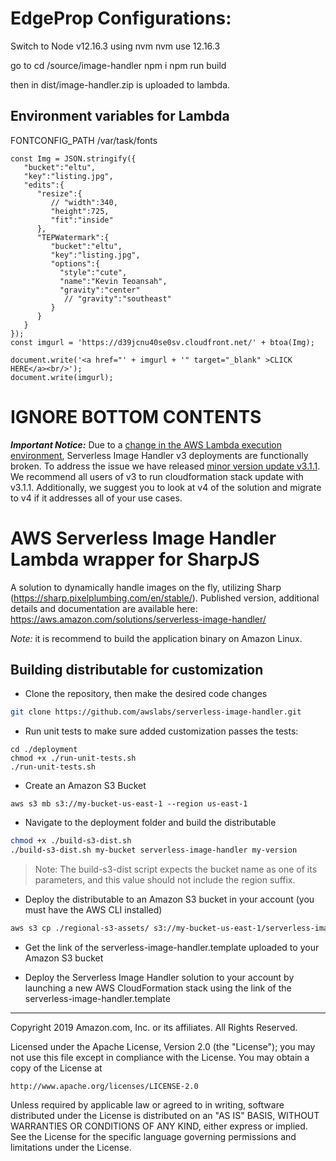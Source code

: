 # EdgeProp Configurations:

Switch to Node v12.16.3 using nvm
nvm use 12.16.3

go to cd /source/image-handler
npm i
npm run build

then in dist/image-handler.zip is uploaded to lambda.

## Environment variables for Lambda
FONTCONFIG_PATH	/var/task/fonts

```
const Img = JSON.stringify({
   "bucket":"eltu",
   "key":"listing.jpg",
   "edits":{
      "resize":{
         // "width":340,
         "height":725,
         "fit":"inside"
      },
      "TEPWatermark":{
         "bucket":"eltu",
         "key":"listing.jpg",
         "options":{
           "style":"cute",
           "name":"Kevin Teoansah",
           "gravity":"center"
            // "gravity":"southeast"
         }
      }
   }
}); 
const imgurl = 'https://d39jcnu40se0sv.cloudfront.net/' + btoa(Img);

document.write('<a href="' + imgurl + '" target="_blank" >CLICK HERE</a><br/>');
document.write(imgurl);
```


# IGNORE BOTTOM CONTENTS


**_Important Notice:_**
Due to a [change in the AWS Lambda execution environment](https://aws.amazon.com/blogs/compute/upcoming-updates-to-the-aws-lambda-execution-environment/), Serverless Image Handler v3 deployments are functionally broken. To address the issue we have released [minor version update v3.1.1](https://solutions-reference.s3.amazonaws.com/serverless-image-handler/v3.1.1/serverless-image-handler.template). We recommend all users of v3 to run cloudformation stack update with v3.1.1. Additionally, we suggest you to look at v4 of the solution and migrate to v4 if it addresses all of your use cases.

# AWS Serverless Image Handler Lambda wrapper for SharpJS
A solution to dynamically handle images on the fly, utilizing Sharp (https://sharp.pixelplumbing.com/en/stable/).
Published version, additional details and documentation are available here: https://aws.amazon.com/solutions/serverless-image-handler/

_Note:_ it is recommend to build the application binary on Amazon Linux.

## Building distributable for customization
* Clone the repository, then make the desired code changes
```bash
git clone https://github.com/awslabs/serverless-image-handler.git
```

* Run unit tests to make sure added customization passes the tests:
```
cd ./deployment
chmod +x ./run-unit-tests.sh
./run-unit-tests.sh
```

* Create an Amazon S3 Bucket
```
aws s3 mb s3://my-bucket-us-east-1 --region us-east-1
```

* Navigate to the deployment folder and build the distributable
```bash
chmod +x ./build-s3-dist.sh
./build-s3-dist.sh my-bucket serverless-image-handler my-version
```

> Note: The build-s3-dist script expects the bucket name as one of its parameters, and this value should not include the region suffix.

* Deploy the distributable to an Amazon S3 bucket in your account (you must have the AWS CLI installed)
```bash
aws s3 cp ./regional-s3-assets/ s3://my-bucket-us-east-1/serverless-image-handler/my-version/ --recursive --acl bucket-owner-full-control
```

* Get the link of the serverless-image-handler.template uploaded to your Amazon S3 bucket

* Deploy the Serverless Image Handler solution to your account by launching a new AWS CloudFormation stack using the link of the serverless-image-handler.template

***

Copyright 2019 Amazon.com, Inc. or its affiliates. All Rights Reserved.

Licensed under the Apache License, Version 2.0 (the "License");
you may not use this file except in compliance with the License.
You may obtain a copy of the License at

    http://www.apache.org/licenses/LICENSE-2.0

Unless required by applicable law or agreed to in writing, software
distributed under the License is distributed on an "AS IS" BASIS,
WITHOUT WARRANTIES OR CONDITIONS OF ANY KIND, either express or implied.
See the License for the specific language governing permissions and
limitations under the License.
